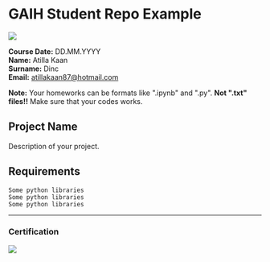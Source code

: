# GAIH Student Repo Example
![](img/logo.png)

**Course Date:** DD.MM.YYYY  
**Name:** Atilla Kaan  
**Surname:** Dinc  
**Email:** atillakaan87@hotmail.com  

**Note:** Your homeworks can be formats like ".ipynb" and ".py". **Not ".txt" files!!** Make sure that your codes works.  

## Project Name
Description of your project.

## Requirements
```
Some python libraries
Some python libraries
Some python libraries
```
---

### Certification
![](img/certificate_ex.png)

